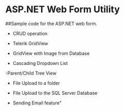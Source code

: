 # ASP.NET Web Form Utility 

##Sample code for the ASP.NET web form. 

- CRUD operation

- Telerik GridView

- GridView with Image from Database
- Cascading Dropdown List

-Parent/Child Tree View 

- File Upload to a folder

- File Upload to the SQL Server Database

- Sending Email feature" 
